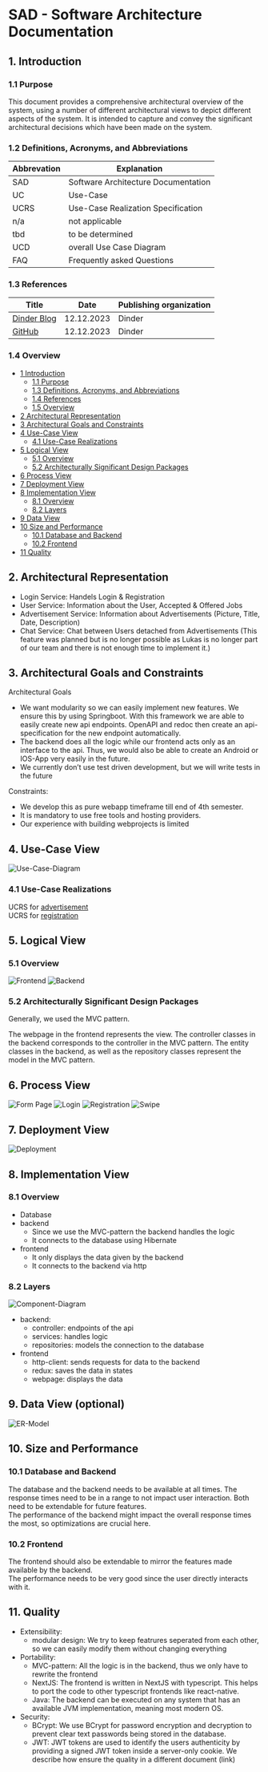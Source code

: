 # SAD - Software Architecture Documentation

## 1. Introduction

### 1.1 Purpose

This document provides a comprehensive architectural overview of the system, using a number of different architectural
views to depict different aspects of the system. It is intended to capture and convey the significant architectural
decisions which have been made on the system.

### 1.2 Definitions, Acronyms, and Abbreviations

| Abbrevation | Explanation                         |
|-------------|-------------------------------------|
| SAD         | Software Architecture Documentation |
| UC          | Use-Case                            |
| UCRS        | Use-Case Realization Specification  |
| n/a         | not applicable                      |
| tbd         | to be determined                    |
| UCD         | overall Use Case Diagram            |
| FAQ         | Frequently asked Questions          |

### 1.3 References

| Title                                                                                               |    Date    | Publishing organization |
|-----------------------------------------------------------------------------------------------------|:----------:|-------------------------|
| [Dinder Blog](https://github.com/dhbw-ka-tinf22b5-dinder/Dinder/discussions/categories/projektblog) | 12.12.2023 | Dinder                  |
| [GitHub](https://github.com/dhbw-ka-tinf22b5-dinder/Dinder/)                                        | 12.12.2023 | Dinder                  |

### 1.4 Overview

- [1 Introduction](#1-introduction)
    - [1.1 Purpose](#11-purpose)
    - [1.3 Definitions, Acronyms, and Abbreviations](#12-definitions-acronyms-and-abbreviations)
    - [1.4 References](#13-references)
    - [1.5 Overview](#14-overview)
- [2 Architectural Representation](#2-architectural-representation)
- [3 Architectural Goals and Constraints](#3-architectural-goals-and-constraints)
- [4 Use-Case View](#4-use-case-view)
    - [4.1 Use-Case Realizations](#41-use-case-realizations)
- [5 Logical View](#5-logical-view)
    - [5.1 Overview](#51-overview)
    - [5.2 Architecturally Significant Design Packages](#52-architecturally-significant-design-packages)
- [6 Process View](#6-process-view)
- [7 Deployment View](#7-deployment-view)
- [8 Implementation View](#8-implementation-view)
    - [8.1 Overview](#81-overview)
    - [8.2 Layers](#82-layers)
- [9 Data View](#9-data-view-optional)
- [10 Size and Performance](#10-size-and-performance)
  - [10.1 Database and Backend](#101-database-and-backend)
  - [10.2 Frontend](#102-frontend)
- [11 Quality](#11-quality)

## 2. Architectural Representation

- Login Service: Handels Login & Registration
- User Service: Information about the User, Accepted & Offered Jobs
- Advertisement Service: Information about Advertisements (Picture, Title, Date, Description)
- Chat Service: Chat between Users detached from Advertisements (This feature was planned but is no longer possible as Lukas is no longer part of our team and there is not enough time to implement it.)

## 3. Architectural Goals and Constraints

Architectural Goals

- We want modularity so we can easily implement new features. We ensure this by using Springboot. With this framework we
  are able to easily create new api endpoints. OpenAPI and redoc then create an api-specification for the new endpoint
  automatically.
- The backend does all the logic while our frontend acts only as an interface to the api. Thus, we would also be able to
  create an Android or IOS-App very easily in the future.
- We currently don’t use test driven development, but we will write tests in the future

Constraints:

- We develop this as pure webapp timeframe till end of 4th semester.
- It is mandatory to use free tools and hosting providers.
- Our experience with building webprojects is limited

## 4. Use-Case View

![Use-Case-Diagram](../Diagramme/UseCaseDiagram.png)

### 4.1	Use-Case Realizations

UCRS for [advertisement](UCRS/advertisement.md) \
UCRS for [registration](UCRS/advertisement.md)

## 5. Logical View

### 5.1 Overview

![Frontend](Diagramme/Klassendiagramme/Frontend.png)
![Backend](Diagramme/Klassendiagramme/Backend.png)

### 5.2 Architecturally Significant Design Packages

Generally, we used the MVC pattern.

The webpage in the frontend represents the view. The controller classes in the backend corresponds to the
controller in the MVC pattern. The entity classes in the backend, as well as the repository classes
represent the model in the MVC pattern.

## 6. Process View
![Form Page](../Diagramme/Sequenzdiagramme/FormPageAdvertisement.png)
![Login](../Diagramme/Sequenzdiagramme/loginPageSource.png)
![Registration](../Diagramme/Sequenzdiagramme/registrationPage.png)
![Swipe](../Diagramme/Sequenzdiagramme/swipe.png)

## 7. Deployment View
![Deployment](../Diagramme/Deploymentview.svg)

## 8. Implementation View

### 8.1 Overview

- Database
- backend
    - Since we use the MVC-pattern the backend handles the logic
    - It connects to the database using Hibernate
- frontend
    - It only displays the data given by the backend
    - It connects to the backend via http

### 8.2 Layers

![Component-Diagram](componentDiagram.png)

- backend:
    - controller: endpoints of the api
    - services: handles logic
    - repositories: models the connection to the database
- frontend
    - http-client: sends requests for data to the backend
    - redux: saves the data in states
    - webpage: displays the data

## 9. Data View (optional)

![ER-Model](../handout/ER_Modell.png)

## 10. Size and Performance

### 10.1 Database and Backend

The database and the backend needs to be available at all times. The response times need to be in a range to not impact
user interaction.
Both need to be extendable for future features. \
The performance of the backend might impact the overall response times the most, so optimizations are crucial here.

### 10.2 Frontend

The frontend should also be extendable to mirror the features made available by the backend. \
The performance needs to be very good since the user directly interacts with it.

## 11. Quality

- Extensibility:
    - modular design: We try to keep featrures seperated from each other, so we can easily modify them without changing
      everything
- Portability:
    - MVC-pattern: All the logic is in the backend, thus we only have to rewrite the frontend
    - NextJS: The frontend is written in NextJS with typescript. This helps to port the code to other typescript
      frontends like react-native.
    - Java: The backend can be executed on any system that has an available JVM implementation, meaning most modern OS.
- Security:
    - BCrypt: We use BCrypt for password encryption and decryption to prevent clear text passwords being stored in the
      database.
    - JWT: JWT tokens are used to identify the users authenticity by providing a signed JWT token inside a server-only
      cookie.
We describe how ensure the quality in a different document (link)
